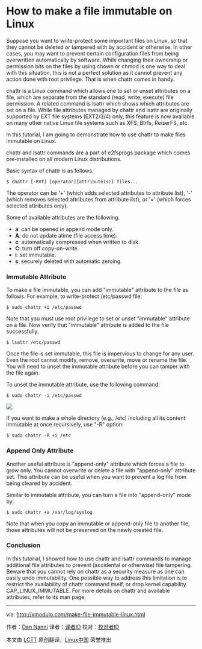 How to make a file immutable on Linux
================================================================================
Suppose you want to write-protect some important files on Linux, so that they cannot be deleted or tampered with by accident or otherwise. In other cases, you may want to prevent certain configuration files from being overwritten automatically by software. While changing their ownership or permission bits on the files by using chown or chmod is one way to deal with this situation, this is not a perfect solution as it cannot prevent any action done with root privilege. That is when chattr comes in handy.

chattr is a Linux command which allows one to set or unset attributes on a file, which are separate from the standard (read, write, execute) file permission. A related command is lsattr which shows which attributes are set on a file. While file attributes managed by chattr and lsattr are originally supported by EXT file systems (EXT2/3/4) only, this feature is now available on many other native Linux file systems such as XFS, Btrfs, ReiserFS, etc.

In this tutorial, I am going to demonstrate how to use chattr to make files immutable on Linux.

chattr and lsattr commands are a part of e2fsprogs package which comes pre-installed on all modern Linux distributions.

Basic syntax of chattr is as follows.

    $ chattr [-RVf] [operator][attribute(s)] files...

The operator can be '+' (which adds selected attributes to attribute list), '-' (which removes selected attributes from attribute list), or '=' (which forces selected attributes only).

Some of available attributes are the following.

- **a**: can be opened in append mode only.
- **A**: do not update atime (file access time).
- **c**: automatically compressed when written to disk.
- **C**: turn off copy-on-write.
- **i**: set immutable.
- **s**: securely deleted with automatic zeroing. 

### Immutable Attribute ###

To make a file immutable, you can add "immutable" attribute to the file as follows. For example, to write-protect /etc/passwd file:

    $ sudo chattr +i /etc/passwd

Note that you must use root privilege to set or unset "immutable" attribute on a file. Now verify that "immutable" attribute is added to the file successfully.

    $ lsattr /etc/passwd

Once the file is set immutable, this file is impervious to change for any user. Even the root cannot modify, remove, overwrite, move or rename the file. You will need to unset the immutable attribute before you can tamper with the file again.

To unset the immutable attribute, use the following command:

    $ sudo chattr -i /etc/passwd

![](https://farm9.staticflickr.com/8613/16152651317_076a65cf50_b.jpg)

If you want to make a whole directory (e.g., /etc) including all its content immutable at once recursively, use "-R" option:

    $ sudo chattr -R +i /etc

### Append Only Attribute ###

Another useful attribute is "append-only" attribute which forces a file to grow only. You cannot overwrite or delete a file with "append-only" attribute set. This attribute can be useful when you want to prevent a log file from being cleared by accident.

Similar to immutable attribute, you can turn a file into "append-only" mode by:

    $ sudo chattr +a /var/log/syslog

Note that when you copy an immutable or append-only file to another file, those attributes will not be preserved on the newly created file.

### Conclusion ###

In this tutorial, I showed how to use chattr and lsattr commands to manage additional file attributes to prevent (accidental or otherwise) file tampering. Beware that you cannot rely on chattr as a security measure as one can easily undo immutability. One possible way to address this limitation is to restrict the availability of chattr command itself, or drop kernel capability CAP_LINUX_IMMUTABLE. For more details on chattr and available attributes, refer to its man page.

--------------------------------------------------------------------------------

via: http://xmodulo.com/make-file-immutable-linux.html

作者：[Dan Nanni][a]
译者：[译者ID](https://github.com/译者ID)
校对：[校对者ID](https://github.com/校对者ID)

本文由 [LCTT](https://github.com/LCTT/TranslateProject) 原创翻译，[Linux中国](http://linux.cn/) 荣誉推出

[a]:http://xmodulo.com/author/nanni